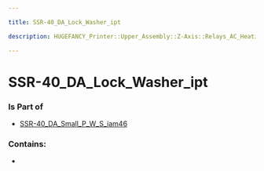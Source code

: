 ```yaml
---

title: SSR-40_DA_Lock_Washer_ipt

description: HUGEFANCY_Printer::Upper_Assembly::Z-Axis::Relays_AC_Heating::SSR-40_DA::SSR-40_DA_iam88::SSR-40_DA_Small_P_W_S_iam46::SSR-40_DA_Lock_Washer_ipt

---
```

# SSR-40_DA_Lock_Washer_ipt
<script>
    var geoarray = '{"SSR-40_DA_Lock_Washer_ipt": {}}';
</script>
<script>
    var basepath = '/assets/HUGEFANCY_Printer/Upper_Assembly/Z-Axis/Relays_AC_Heating/SSR-40_DA/SSR-40_DA_iam88/SSR-40_DA_Small_P_W_S_iam46/';
</script>
<link rel="stylesheet" href="/css/container.css">

<div id="container"></div>

<!-- these are the required scripts for the three.js scene -->
<script src="/lib/three.min.js"></script>
<script src="/lib/OrbitControls.js"></script>
<script src="/lib/RectAreaLightUniformsLib.js"></script>
<!-- this is your app's lib file -->
<script src="/lib/triceratops_app.js"></script>
### Is Part of
- [SSR-40_DA_Small_P_W_S_iam46](../SSR-40_DA_Small_P_W_S_iam46)  

### Contains:
- [](./SSR-40_DA_Lock_Washer_ipt/)

